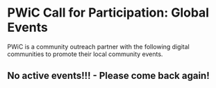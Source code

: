 # PWiC Call for Participation: Global Events
PWiC is a community outreach partner with the following digital communities to promote their local community events. 


## No active events!!! - Please come back again!
